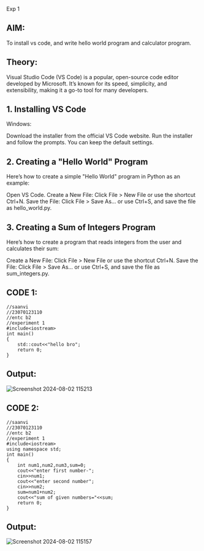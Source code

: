 Exp 1
## AIM:
To install vs code, and write hello world program and calculator program.

## Theory:
Visual Studio Code (VS Code) is a popular, open-source code editor developed by Microsoft. It’s known for its speed, simplicity, and extensibility, making it a go-to tool for many developers. 

## 1. Installing VS Code
Windows:

Download the installer from the official VS Code website.
Run the installer and follow the prompts. You can keep the default settings.

## 2. Creating a "Hello World" Program
Here’s how to create a simple "Hello World" program in Python as an example:

Open VS Code.
Create a New File:
Click File > New File or use the shortcut Ctrl+N.
Save the File:
Click File > Save As... or use Ctrl+S, and save the file as hello_world.py.

## 3. Creating a Sum of Integers Program
Here’s how to create a program that reads integers from the user and calculates their sum:

Create a New File:
Click File > New File or use the shortcut Ctrl+N.
Save the File:
Click File > Save As... or use Ctrl+S, and save the file as sum_integers.py.
## CODE 1:
```
//saanvi
//23070123110
//entc b2
//experiment 1
#include<iostream>
int main()
{
    std::cout<<"hello bro";
    return 0;
}
```
## Output:
![Screenshot 2024-08-02 115213](https://github.com/user-attachments/assets/f489d631-1aa2-40f6-8390-7ab0c34675e3)

## CODE 2:
```
//saanvi
//23070123110
//entc b2
//experiment 1
#include<iostream>
using namespace std;
int main()
{
    int num1,num2,num3,sum=0;
    cout<<"enter first number-";
    cin>>num1;
    cout<<"enter second number";
    cin>>num2;
    sum=num1+num2;
    cout<<"sum of given numbers="<<sum;
    return 0;
}
```
## Output:
![Screenshot 2024-08-02 115157](https://github.com/user-attachments/assets/8bc7af99-0aac-4e20-ade5-4656abc98f92)
